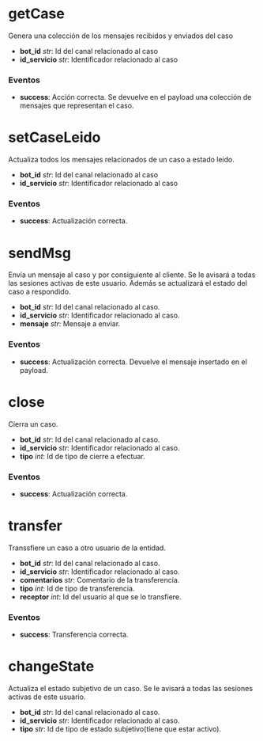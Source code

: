 # getCase
Genera una colección de los mensajes recibidos y enviados del caso
* **bot_id** _str_: Id del canal relacionado al caso
* **id_servicio** _str_: Identificador relacionado al caso

### Eventos
* **success**: Acción correcta. Se devuelve en el payload una colección de mensajes que representan el caso.


# setCaseLeido
Actualiza todos los mensajes relacionados de un caso a estado leido.
* **bot_id** _str_: Id del canal relacionado al caso
* **id_servicio** _str_: Identificador relacionado al caso

### Eventos
* **success**: Actualización correcta.


# sendMsg
Envía un mensaje al caso y por consiguiente al cliente. Se le avisará a todas las sesiones activas de este usuario. Además se actualizará el
estado del caso a respondido.
* **bot_id** _str_: Id del canal relacionado al caso.
* **id_servicio** _str_: Identificador relacionado al caso.
* **mensaje** _str_: Mensaje a enviar.

### Eventos
* **success**: Actualización correcta. Devuelve el mensaje insertado en el payload.


# close
Cierra un caso.
* **bot_id** _str_: Id del canal relacionado al caso.
* **id_servicio** _str_: Identificador relacionado al caso.
* **tipo** _int_: Id de tipo de cierre a efectuar.

### Eventos
* **success**: Actualización correcta.


# transfer
Transsfiere un caso a otro usuario de la entidad.
* **bot_id** _str_: Id del canal relacionado al caso.
* **id_servicio** _str_: Identificador relacionado al caso.
* **comentarios** _str_: Comentario de la transferencia.
* **tipo** _int_: Id de tipo de transferencia.
* **receptor** _int_: Id del usuario al que se lo transfiere.

### Eventos
* **success**: Transferencia correcta.

# changeState
Actualiza el estado subjetivo de un caso. Se le avisará a todas las sesiones activas de este usuario.
* **bot_id** _str_: Id del canal relacionado al caso.
* **id_servicio** _str_: Identificador relacionado al caso.
* **tipo** _str_:  Id de tipo de estado subjetivo(tiene que estar activo).